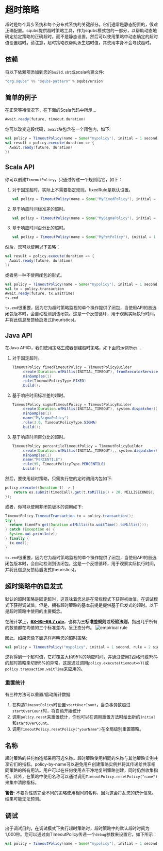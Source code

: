 # 超时策略

超时是每个异步系统和每个分布式系统的关键部分。它们通常是静态配置的，很难正确配置。squbs提供超时策略工具，作为squbs模式包的一部分，以帮助动态地确定给定策略的正确超时，而不是静态设置。然后可以使用策略中动态确定的超时值设置超时。请注意，超时策略仅帮助派生超时值，其使用本身不会导致超时。

## 依赖

将以下依赖项添加到您的`build.sbt`或scala构建文件:

```scala
"org.squbs" %% "squbs-pattern" % squbsVersion
```

## 简单的例子

在正常等待情况下，在下面的Scala代码中所示...

```scala
Await.ready(future, timeout.duration)
```

你可以改变这段代码，`await`块包含在一个闭包内，如下:

```scala
val policy = TimeoutPolicy(name = Some("mypolicy"), initial = 1 second)
val result = policy.execute(duration => {
  Await.ready(future, duration)
})
```

## Scala API

你可以创建`TimeoutPolicy`，只通过传递一个规则给它，如下：

1. 对于固定超时，实际上不需要指定规则。fixedRule是默认设置。

   ```scala
   val policy = TimeoutPolicy(name = Some("MyFixedPolicy"), initial = 1 second, rule = fixedRule)
   ```

2. 基于响应时间标准差的超时。

   ```scala
   val policy = TimeoutPolicy(name = Some("MySigmaPolicy"), initial = 1 second, rule = 3 sigma)
   ```

3. 基于响应时间百分比的超时。

   ```scala
   val policy = TimeoutPolicy(name = Some("MyPctPolicy"), initial = 1 second, rule = 95 percentile)
   ```

然后，您可以使用以下策略：

```scala
val result = policy.execute(duration => {
  Await.ready(future, duration)
})
```

或者另一种不使用闭包的形式。

```scala
val policy = TimeoutPolicy(name = Some("mypolicy"), initial = 1 second)
val tx = policy.transaction
Await.ready(future, tx.waitTime)
tx.end
```

`tx.end`很重要，因为它为超时策略监视的单个操作提供了闭包，当使用API的首选闭包版本时，会自动检测到该闭包。这是一个反馈循环，用于观察实际执行时间，并将此信息反馈给启发式(heuristics)。

## Java API

在Java API中，我们使用策略生成器创建超时策略，如下面的示例所示...

1. 对于固定超时。

   ```java
   TimeoutPolicy fixedTimeoutPolicy = TimeoutPolicyBuilder
       .create(Duration.ofMillis(INITIAL_TIMEOUT), fromExecutorService(es))
       .minSamples(1)
       .rule(TimeoutPolicyType.FIXED)
       .build();
   ```

2. 基于响应时间标准差的超时。
 
   ```java
   TimeoutPolicy sigmaTimeoutPolicy = TimeoutPolicyBuilder
       .create(Duration.ofMillis(INITIAL_TIMEOUT), system.dispatcher())
       .minSamples(1)
       .name("MySigmaPolicy")
       .rule(3.0, TimeoutPolicyType.SIGMA)
       .build();
   ```

3. 基于响应时间百分比的超时。

   ```java
   TimeoutPolicy percentileTimeoutPolicy = TimeoutPolicyBuilder
       .create(Duration.ofMillis(INITIAL_TIMEOUT),, system.dispatcher())
       .minSamples(1)
       .name("PERCENTILE")
       .rule(95, TimeoutPolicyType.PERCENTILE)
       .build();
   ```

然后，要使用超时策略，只需执行您的定时调用内包如下:

```java
policy.execute((Duration t) -> {
    return es.submit(timedCall).get(t.toMillis() + 20, MILLISECONDS);
});
```

或者，你可以使用非闭包版本的调用如下:

```java
TimeoutPolicy.TimeoutTransaction tx = policy.transaction();
try {
  return timedFn.get(Duration.ofMillis(tx.waitTime().toMillis()));
} catch (Exception e) {
  System.out.println(e);
} finally {
  tx.end();
}
```

`tx.end`很重要，因为它为超时策略监视的单个操作提供了闭包，当使用API的首选闭包版本时，会自动检测到该闭包。这是一个反馈循环，用于观察实际执行时间，并将此信息反馈给启发式(heuristics)。

## 超时策略中的启发式

默认的超时策略是固定超时，这意味着您总是在常规模式下获得初始值，在调试模式下获得调试值。但是，拥有超时策略的基本前提是提供基于启发式的超时。以下是超时策略中使用的主要概念。

在统计学上，[**68–95–99.7  rule**](http://en.wikipedia.org/wiki/68%E2%80%9395%E2%80%9399.7_rule)，也称为**三标准差规则**或**经验法则**，指出几乎所有的数值都在均值的三个标准差内，呈正态分布。
![empirical rule](http://upload.wikimedia.org/wikipedia/commons/a/a9/Empirical_Rule.PNG)

因此，如果您像下面这样声明您的超时策略:

```scala
val policy = TimeoutPolicy("mypolicy", initial = 1 second, rule = 2 sigma)
```

您将得到一个超时值，它将覆盖大约95%的响应时间，并通过使用2西格玛或95%的超时策略来切断5%的异常。这是通过调用`policy.execute(tiemout=>T)`或`policy.transaction.waitTime`来应用的。

### 重置统计

有三种方法可以重置/启动统计数据

1. 在构造`TimeoutPolicy`时设置`startOverCount`，当总事务数超过`startOverCount`时，将自动开始统计
2. 调用`policy.reset`来重置统计，你也可以在调用重置方法时给出新的`initial`和`startOverCount`。
3. 调用`TimeoutPolicy.resetPolicy("yourName")`在全局级别重置策略。

## 名称

超时策略的任何构造都采用可选名称。超时策略使用相同的名称与其他策略实例共享它们的指标。policy-by-name可以避免用户创建策略实例并将其传递给共享相同策略的所有用法。用户可以在任何使用点干净地复制策略创建，同时仍然收集指标。此外，在策略中使用名称可以通过调用`TimeoutPolicy.resetPolicy("name")`来集中清除指标。

**警告**: 不要对性质完全不同的策略使用相同的名称，因为这会打乱您的统计信息。结果可能无法预测。

## 调试

出于调试目的，在调试模式下执行超时策略时，超时策略中的默认超时时间为1,000秒。您可以通过向TimeoutPolicy传递一个`debug`参数来设置它，如下所示：

```scala
val policy = TimeoutPolicy(name = Some("mypolicy"), initial = 1 second, debug = 10000 seconds)
```
